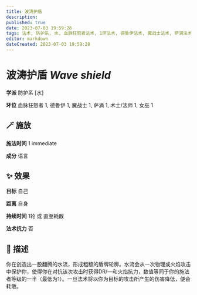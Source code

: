 ```yaml
---
title: 波涛护盾
description: 
published: true
date: 2023-07-03 19:59:28
tags: 法术, 防护系, 水, 血脉狂怒者法术, 1环法术, 德鲁伊法术, 魔战士法术, 萨满法术, 术士/法师法术, 女巫法术
editor: markdown
dateCreated: 2023-07-03 19:59:28
---
```


# **波涛护盾** *Wave shield*

**学派** 防护系 \[水\] 

**环位** 血脉狂怒者 1, 德鲁伊 1, 魔战士 1, 萨满 1, 术士/法师 1, 女巫 1

## 🪄 施放

**施法时间** 1 immediate

**成分** 语言

## ✨ 效果 

**目标** 自己 

**距离** 自身  

**持续时间** 1轮 或 直至耗散 

**法术抗力** 否

## 📖 描述

你在创造出一股翻腾的水流，形成粗糙的盾牌轮廓。水流会从一次物理或火焰攻击中保护你，使得你在对抗该次攻击时获得DR/—和火焰抗力，数值等同于你的施法者等级的一半（最低为1）。一旦法术将以你为目标的攻击所产生的伤害降低，便会耗散。
    